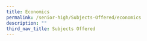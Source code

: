 ```yaml
---
title: Economics
permalink: /senior-high/Subjects-Offered/economics
description: ""
third_nav_title: Subjects Offered
---
```

